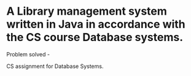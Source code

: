 # A Library management system written in Java in accordance with the CS course Database systems.

Problem solved - 

CS assignment for Database Systems.
